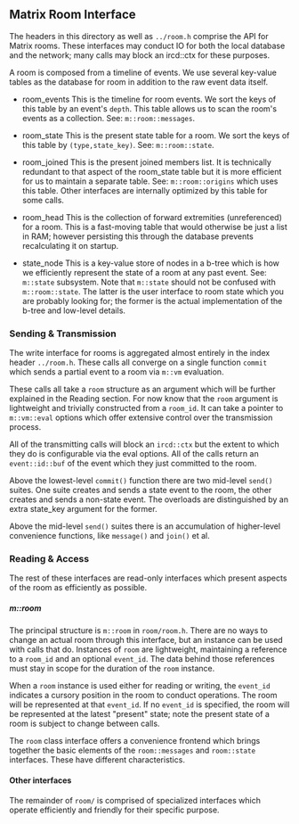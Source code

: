 ## Matrix Room Interface

The headers in this directory as well as `../room.h` comprise the API for
Matrix rooms. These interfaces may conduct IO for both the local database
and the network; many calls may block an ircd::ctx for these purposes.

A room is composed from a timeline of events. We use several key-value
tables as the database for room in addition to the raw event data itself.

- room_events
This is the timeline for room events. We sort the keys of this table by
an event's `depth`. This table allows us to scan the room's events as
a collection. See: `m::room::messages`.

- room_state
This is the present state table for a room. We sort the keys of this table
by `(type,state_key)`. See: `m::room::state`.

- room_joined
This is the present joined members list. It is technically redundant to that
aspect of the room_state table but it is more efficient for us to maintain
a separate table. See: `m::room::origins` which uses this table. Other
interfaces are internally optimized by this table for some calls.

- room_head
This is the collection of forward extremities (unreferenced) for a room. This
is a fast-moving table that would otherwise be just a list in RAM; however
persisting this through the database prevents recalculating it on startup.

- state_node
This is a key-value store of nodes in a b-tree which is how we efficiently
represent the state of a room at any past event. See: `m::state` subsystem.
Note that `m::state` should not be confused with `m::room::state`. The latter
is the user interface to room state which you are probably looking for; the
former is the actual implementation of the b-tree and low-level details.
                    

### Sending & Transmission

The write interface for rooms is aggregated almost entirely in the index
header `../room.h`. These calls all converge on a single function `commit`
which sends a partial event to a room via `m::vm` evaluation.

These calls all take a `room` structure as an argument which will be further
explained in the Reading section. For now know that the `room` argument is
lightweight and trivially constructed from a `room_id`. It can take a pointer
to `m::vm::eval` options which offer extensive control over the transmission
process.

All of the transmitting calls will block an `ircd::ctx` but the extent to
which they do is configurable via the eval options. All of the calls return
an `event::id::buf` of the event which they just committed to the room.

Above the lowest-level `commit()` function there are two mid-level `send()`
suites. One suite creates and sends a state event to the room, the other
creates and sends a non-state event. The overloads are distinguished by an
extra state_key argument for the former.

Above the mid-level `send()` suites there is an accumulation of higher-level
convenience functions, like `message()` and `join()` et al.

### Reading & Access

The rest of these interfaces are read-only interfaces which present aspects of
the room as efficiently as possible.

##### m::room

The principal structure is `m::room` in `room/room.h`. There are no ways to
change an actual room through this interface, but an instance can be used with
calls that do. Instances of `room` are lightweight, maintaining a reference to
a `room_id` and an optional `event_id`. The data behind those references must
stay in scope for the duration of the `room` instance. 

When a `room` instance is used either for reading or writing, the `event_id`
indicates a cursory position in the room to conduct operations. The room will
be represented at that `event_id`. If no `event_id` is specified, the room
will be represented at the latest "present" state; note the present state of
a room is subject to change between calls.

The `room` class interface offers a convenience frontend which brings together
the basic elements of the `room::messages` and `room::state` interfaces. These
have different characteristics.

#### Other interfaces

The remainder of `room/` is comprised of specialized interfaces which operate
efficiently and friendly for their specific purpose.
